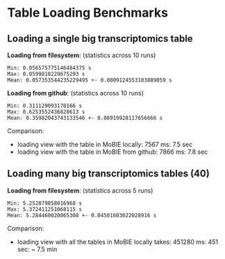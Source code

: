 # Table Loading Benchmarks

## Loading a single big transcriptomics table

**Loading from filesystem**: (statistics across 10 runs)
```
Min: 0.056575775146484375 s
Max: 0.0599818229675293 s
Mean: 0.057353544235229495 +- 0.0009124553183889059 s
```

**Loading from github**: (statistics across 10 runs)
```
Min: 0.311129093170166 s
Max: 0.6253552436828613 s
Mean: 0.35982043743133546 +- 0.08919928117656666 s
```


Comparison:
- loading view with the table in MoBIE locally: 7567 ms: 7.5 sec
- loading view with the table in MoBIE from github: 7866 ms: 7.8 sec


## Loading many big transcriptomics tables (40)

**Loading from filesystem**: (statistics across 5 runs)
```
Min: 5.252879858016968 s
Max: 5.372411251068115 s
Mean: 5.284460020065308 +- 0.04501603022028916 s
```

Comparison:
- loading view with all the tables in MoBIE locally takes: 451280 ms: 451 sec: ~ 7.5 min
